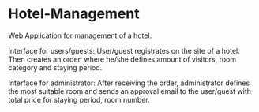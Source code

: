 # Hotel-Management
Web Application for management of a hotel.

Interface for users/guests:
User/guest registrates on the site of a hotel.
Then creates an order, where he/she defines amount of visitors, room category and staying period.

Interface for administrator:
After receiving the order, administrator defines the most suitable room and sends an approval email to the user/guest with total price for staying period, room number.
